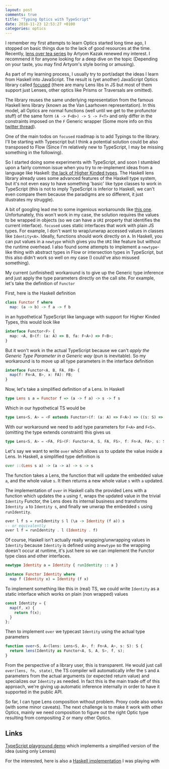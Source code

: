 ```yaml
---
layout: post
comments: true
title: "Typing Optics with TypeScript"
date: 2018-11-23 12:53:27 +0100
categories: optics
---
```


I remember my first attempts to learn Optics started long time ago, I stopped on basic things due to the lack of good resources at the time. Recently, [lens over tea series](https://artyom.me/lens-over-tea-1) by Artyom Kazak renewed my interest. I recommend it for anyone looking for a deep dive on the topic (Depending on your taste, you may find Artyom's style boring or amusing).

As part of my learning process, I usually try to port/adapt the ideas I learn from Haskell into JavaScript. The result is (yet another) JavaScript Optics library called [focused](https://github.com/yelouafi/focused) (there are many Lens libs in JS but most of them support just Lenses, other optics like Prisms or Traversals are omitted).

The library reuses the same underlying representation from the famous Haskell lens library (known as the Van Laarhoven representation). In this model, all Optics are normal functions (well until we get to the profunctor stuff) of the same form `(A -> F<B>) -> S -> F<T>` and only differ in the constraints imposed on the `F` Generic wrapper (Some more info on this [twitter thread](https://twitter.com/YassineElouafi2/status/1060282797032701954)).

One of the main todos on `focused` roadmap is to add Typings to the library. I'll be starting with Typescript but I think a potential solution could be also transposed to Flow (Since I'm relatively new to TypeScript, I may be missing something in the following).

So I started doing some experiments with TypeScript, and soon I stumbled upon a fairly common issue when you try to re-implement ideas from a language like Haskell: [the lack of Higher Kinded types](https://github.com/Microsoft/TypeScript/issues/1213). The Haskell lens library already uses some advanced features of the Haskell type system, but it's not even easy to have something 'basic' like type classes to work in TypeScript (this is not to imply TypeScript is inferior to Haskell, we can't even compare them because the paradigms are so different, it just illustrates my struggle).

A bit of googling lead me to some ingenious workarounds like [this one](https://github.com/gcanti/fp-ts). Unfortunately, this won't work in my case, the solution requires the values to be wrapped in objects (so we can have a `URI` property that identifies the current interface). `focused` uses static interfaces that work with plain JS types. For example, I don't want to wrap/unwrap accessed values in classes like `Identity<A>`. Ideally, functions should work directly on `A`. In Haskell, you can put values in a `newtype` which gives you the `URI` like feature but without the runtime overhead. I also found some attempts to implement a `newtype`-like thing with abstract types in Flow or intersection types in TypeScript, but this also didn't work so well on my case (I could've also misused something).

My current (unfinished) workaround is to give up the Generic type inference and just apply the type parameters directly on the call site. For example, let's take the definition of `Functor`

First, here is the Haskell definition

```hs
class Functor f where
  map: (a -> b) -> f a -> f b
```

in an hypothetical TypeScript like language with support for Higher Kinded Types, this would look like

```ts
interface Functor<F> {
  map: <A, B>(f: (a: A) => B, fa: F<A>) => F<B>;
}
```

But it won't work in the actual TypeScript because we can't _apply the Generic Type Parameter in a Generic way_ (pun is inevitable). So my workaround is to move up all type parameters in the interface definition

```ts
interface Functor<A, B, FA, FB> {
  map(f: Fn<A, B>, x: FA): FB;
}
```

Now, let's take a simplified definition of a Lens. In Haskell

```hs
type Lens s a = Functor f => (a -> f a) -> s -> f s
```

Which in our hypothetical TS would be

```ts
type Lens<S, A> = <F extends Functor>(f: (a: A) => F<A>) => ((s: S) => F<S>);
```

With our workaround we need to add type parameters for `F<A>` and `F<S>`. (omitting the type extends constraint) this gives us

```ts
type Lens<S, A> = <FA, FS>(F: Functor<A, S, FA, FS>, f: Fn<A, FA>, s: S) => FS;
```

Let's say we want to write `over` which allows us to update the value inside a Lens. In Haskell, a simplified type definition is

```hs
over ::(Lens s a) -> (a -> a) -> s -> s
```

The function takes a Lens, the function that will update the embedded value `a`, and the whole value `s`. It then returns a new whole value `s` with `a` updated.

The implementation of `over` in Haskell calls the provided Lens with a function which updates the `a` using `f`, wraps the updated value in the trivial `Identity` Functor, the Lens does its internal business and transforms `Identity a` to `Identity s`, and finally we unwrap the embedded `s` using `runIdentity`.

```hs
over l f s = runIdentity $ l (\a -> Identity (f a)) s
-- or equivalently
over l f = runIdentity . l (Identity . f)
```

Of course, Haskell isn't actually really wrapping/unwrapping values in `Identity` because `Identity` is defined using a`newtype` so the wrapping doesn't occur at runtime, it's just here so we can implement the Functor type class and other interfaces.

```hs
newtype Identity a = Identity { runIdentity :: a }

instance Functor Identity where
  map f (Identity x) = Identity (f x)
```

To implement something like this in (real) TS, we could write `Identity` as a static interface which works on plain (non wrapped) values

```ts
const Identity = {
  map(f, x) {
    return f(x);
  }
};
```

Then to implement `over` we typecast `Identity` using the actual type parameters

```ts
function over<S, A>(lens: Lens<S, A>, f: Fn<A, A>, s: S): S {
  return lens(Identity as Functor<A, S, A, S>, f, s);
}
```

From the perspective of a library user, this is transparent. He would just call `over(lens, fn, state)`, the TS compiler will automatically infer the `S` and `A` parameters from the actual arguments (or expected return value) and specializes our `Identity` as needed. In fact this is the main trade off of this approach, we're giving up automatic inference internally in order to have it supported in the public API.

So far, I can type Lens composition without problem. Proxy code also works (with some minor caveats). The next challenge is to make it work with other Optics, mainly we need composition to figure out the right Optic type resulting from compositing 2 or many other Optics.

## Links

[TypeScript playground demo](<https://www.typescriptlang.org/play/index.html#src=type%20Fn%3CA%2C%20B%3E%20%3D%20(x%3A%20A)%20%3D%3E%20B%0D%0A%0D%0Ainterface%20Monoid%3CA%3E%20%7B%0D%0A%20%20empty%3A%20()%20%3D%3E%20A%2C%0D%0A%20%20conat%3A%20(...xs%3A%20A%5B%5D)%20%3D%3E%20A%0D%0A%7D%0D%0A%0D%0Ainterface%20Functor%3CA%2C%20B%2C%20FA%2C%20FB%3E%20%7B%0D%0A%20%20map(%0D%0A%20%20%20%20f%3A%20Fn%3CA%2C%20B%3E%2C%0D%0A%20%20%20%20x%3A%20FA%0D%0A%20%20)%3A%20FB%0D%0A%7D%0D%0A%0D%0Aconst%20Identity%3D%20%7B%0D%0A%20%20%20%20map(f%2C%20x)%20%7B%0D%0A%20%20%20%20%20%20return%20f(x)%0D%0A%20%20%20%20%7D%0D%0A%7D%20%0D%0A%0D%0Afunction%20Const%3CA%2C%20B%3E(m%3F%3A%20Monoid%3CA%3E)%3A%20Functor%3CA%2C%20B%2C%20A%2C%20A%3E%20%7B%0D%0A%20%20return%20%7B%0D%0A%20%20%20%20map(f%2C%20x)%20%7B%0D%0A%20%20%20%20%20%20return%20x%0D%0A%20%20%20%20%7D%0D%0A%20%20%7D%0D%0A%7D%0D%0A%0D%0Atype%20Lens%3CS%2C%20T%2C%20A%2C%20B%3E%20%3D%20%3CFB%2C%20FT%3E(%0D%0A%20%20F%3A%20Functor%3CB%2C%20T%2C%20FB%2C%20FT%3E%2C%0D%0A%20%20f%3A%20Fn%3CA%2C%20FB%3E%2C%0D%0A%20%20s%3A%20S%0D%0A)%20%3D%3E%20FT%0D%0A%0D%0Atype%20SimpleLens%3CS%2CA%3E%20%3D%20%3CFA%2C%20FS%3E(%0D%0A%20%20F%3A%20Functor%3CA%2C%20S%2C%20FA%2C%20FS%3E%2C%0D%0A%20%20f%3A%20Fn%3CA%2C%20FA%3E%2C%0D%0A%20%20s%3A%20S%0D%0A)%20%3D%3E%20FS%0D%0A%0D%0A%2F%2F%20we%20can%20make%20more%20versione%20which%20accept%203%2C%204%20...%20params%0D%0Afunction%20compose%3CS%2C%20T%2C%20A%2C%20B%2C%20X%2C%20Y%3E(%0D%0A%20%20parent%3A%20Lens%3CS%2C%20T%2C%20A%2C%20B%3E%2C%0D%0A%20%20child%3A%20Lens%3CA%2CB%2CX%2CY%3E%0D%0A)%3A%20Lens%3CS%2C%20T%2C%20X%2C%20Y%3E%20%7B%0D%0A%20%20return%20function%20composed%3CFY%2C%20FT%3E(%0D%0A%20%20%20%20F%3A%20Functor%3CY%2C%20T%2C%20FY%2C%20FT%3E%2C%0D%0A%20%20%20%20f%3A%20Fn%3CX%2C%20FY%3E%2C%0D%0A%20%20%20%20s%3A%20S%0D%0A%20%20)%3A%20FT%20%7B%0D%0A%20%20%20%20return%20parent%3CFY%2C%20FT%3E(%0D%0A%20%20%20%20%20%20F%20as%20any%2C%0D%0A%20%20%20%20%20%20a%20%3D%3E%20child(F%20as%20any%2C%20f%2C%20a)%2C%20s)%3B%0D%0A%20%20%7D%3B%0D%0A%7D%0D%0A%0D%0Afunction%20lens%3CS%2C%20T%2CA%2CB%3E(%0D%0A%20%20getter%3A%20Fn%3CS%2C%20A%3E%2C%0D%0A%20%20setter%3A%20(b%3A%20B%2C%20s%3A%20S)%20%3D%3E%20T%0D%0A)%3A%20Lens%3CS%2C%20T%2C%20A%2C%20B%3E%20%7B%0D%0A%20%20return%20function%20gsLens%3CFB%2C%20FT%3E(%0D%0A%20%20%20%20F%3A%20Functor%3CB%2C%20T%2C%20FB%2C%20FT%3E%2C%0D%0A%20%20%20%20f%3A%20Fn%3CA%2C%20FB%3E%2C%0D%0A%20%20%20%20s%3A%20S%0D%0A%20%20)%3A%20FT%20%7B%0D%0A%20%20%20%20const%20a%20%3D%20getter(s)%0D%0A%20%20%20%20const%20fb%20%3D%20f(a)%0D%0A%20%20%20%20return%20F.map(b%20%3D%3E%20%7B%0D%0A%20%20%20%20%20%20return%20setter(b%2Cs)%0D%0A%20%20%20%20%7D%2C%20fb)%0D%0A%20%20%7D%0D%0A%7D%0D%0A%0D%0Aconst%20ConstVoid%20%3D%20Const()%0D%0A%0D%0Afunction%20view%3CS%2C%20A%3E(%0D%0A%20%20l%3A%20Lens%3CS%2C%20S%2C%20A%2C%20A%3E%2C%0D%0A%20%20s%3A%20S%0D%0A)%3A%20A%20%7B%0D%0A%20%20return%20l%3CA%2CA%3E(ConstVoid%20as%20Functor%3CA%2CS%2CA%2CA%3E%2C%20x%20%3D%3E%20x%2C%20s)%0D%0A%7D%0D%0A%0D%0Afunction%20over%3CS%2C%20T%2C%20A%2C%20B%3E(%0D%0A%20%20l%3A%20Lens%3CS%2C%20T%2C%20A%2C%20B%3E%2C%0D%0A%20%20f%3A%20Fn%3CA%2C%20B%3E%2C%0D%0A%20%20s%3A%20S%0D%0A)%3A%20T%20%7B%0D%0A%20%20return%20l%3CB%2C%20T%3E(%0D%0A%20%20%20%20Identity%20as%20Functor%3CB%2C%20T%2C%20B%2C%20T%3E%2C%0D%0A%20%20%20%20f%2C%0D%0A%20%20%20%20s%0D%0A%20%20)%0D%0A%7D%0D%0A%0D%0Afunction%20lensProp%3CS%2C%20K%20extends%20keyof%20S%3E(k%3A%20K)%3A%20SimpleLens%3CS%2C%20S%5BK%5D%3E%20%7B%0D%0A%20%20return%20lens(s%20%3D%3E%20s%5Bk%5D%2C%20(a%2C%20s)%20%3D%3E%20Object.assign(%7B%7D%2C%20s%2C%20%7B%20%5Bk%5D%3A%20a%20%7D))%3B%0D%0A%7D%0D%0A%0D%0Aexport%20function%20lensIndex%3CA%3E(i%3A%20number)%3A%20SimpleLens%3CA%5B%5D%2C%20A%3E%20%7B%0D%0A%20%20return%20lens(%0D%0A%20%20%20%20xs%20%3D%3E%20xs%5Bi%5D%2C%0D%0A%20%20%20%20(x%2C%20xs)%20%3D%3E%20xs.map((old%2C%20ci)%20%3D%3E%20(ci%20%3D%3D%3D%20i%20%3F%20x%20%3A%20old))%0D%0A%20%20)%3B%0D%0A%7D%0D%0A%0D%0Afunction%20id%3CA%3E(x%3A%20A)%20%7B%0D%0A%20%20return%20x%3B%0D%0A%7D%0D%0A%0D%0Aconst%20idLens%3A%20SimpleLens%3Cany%2C%20any%3E%20%3D%20lens(id%2C%20id)%3B%0D%0A%0D%0Aexport%20type%20LensProxy%3CP%2C%20S%3E%20%3D%20SimpleLens%3CP%2C%20S%3E%20%26%0D%0A%20%20%7B%20%5BK%20in%20keyof%20S%5D%3A%20LensProxy%3CP%2C%20S%5BK%5D%3E%20%7D%3B%0D%0A%0D%0Aexport%20function%20lensProxy%3CS%2C%20P%20%3D%20S%3E(%0D%0A%20%20parent%3A%20SimpleLens%3CP%2C%20S%3E%20%3D%20idLens%0D%0A)%3A%20LensProxy%3CP%2C%20S%3E%20%7B%0D%0A%20%20return%20new%20Proxy(parent%20as%20any%2C%20%7B%0D%0A%20%20%20%20get(target%3A%20any%2C%20key%3A%20any)%20%7B%0D%0A%20%20%20%20%20%20if%20(key%20in%20target)%20return%20target%5Bkey%5D%3B%0D%0A%20%20%20%20%20%20return%20lensProxy(%0D%0A%20%20%20%20%20%20%20%20compose%3Cany%2C%20any%2C%20any%2C%20any%2C%20any%2C%20any%3E(%0D%0A%20%20%20%20%20%20%20%20%20%20parent%20as%20any%2C%0D%0A%20%20%20%20%20%20%20%20%20%20Number(key)%20%3D%3D%3D%20%2Bkey%20%3F%20lensIndex(%2Bkey)%20%3A%20lensProp(key)%0D%0A%20%20%20%20%20%20%20%20)%0D%0A%20%20%20%20%20%20)%3B%0D%0A%20%20%20%20%7D%0D%0A%20%20%7D)%3B%0D%0A%7D%0D%0A%0D%0A%0D%0Atype%20X%3CF%3E%20%3D%20F%20extends%20%7B%7D%20%3F%20%22object%22%20%3A%20null%0D%0A%0D%0Atype%20fx%20%3D%20X%3CFn%3Cvoid%2C%20void%3E%3E%0D%0A%0D%0Atype%20Address%20%3D%20%7B%0D%0A%20%20street%3A%20string%2C%0D%0A%20%20num%3A%20boolean%0D%0A%7D%0D%0A%0D%0Atype%20Person%20%3D%20%7B%0D%0A%20%20name%3A%20string%2C%0D%0A%20%20address%3A%20Address%0D%0A%7D%0D%0A%0D%0Aconst%20_%20%3D%20lensProxy%3CPerson%3E()%0D%0A%0D%0A%0D%0Aconst%20l%20%3D%20_.address.num%0D%0A%0D%0A%2F%2F%20hover%20over%20the%20values%20to%20see%20their%20types%0D%0A%0D%0A%2F%2F%20error%0D%0Alet%20v1%3A%20string%20%3D%20view(l%2C%20%7B%7D)%0D%0Alet%20v2%20%3D%20view(l%2C%20%7B%7D)%0D%0A%0D%0Alet%20s1%20%3D%20over(l%2C%20(x%3A%20string)%20%3D%3E%20x%2C%20%7B%7D)%0D%0Alet%20s2%20%3D%20over(l%2C%20x%20%3D%3E%20!x%2C%20%7B%7D)>) which implements a simplified version of the idea (using only Lenses)

For the interested, here is also a [Haskell implementation](https://repl.it/@yelouafi/function-Lenses) I was playing with
